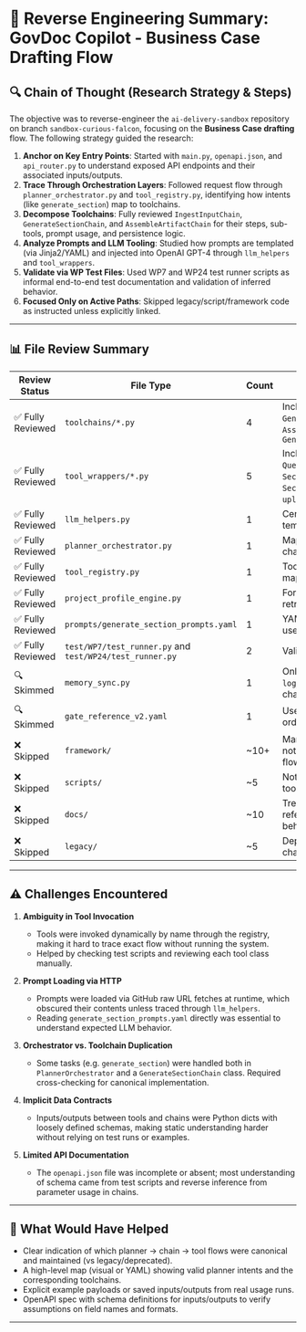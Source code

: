 
# 🧠 Reverse Engineering Summary: GovDoc Copilot - Business Case Drafting Flow

## 🔍 Chain of Thought (Research Strategy & Steps)

The objective was to reverse-engineer the `ai-delivery-sandbox` repository on branch `sandbox-curious-falcon`, focusing on the **Business Case drafting** flow. The following strategy guided the research:

1. **Anchor on Key Entry Points**: Started with `main.py`, `openapi.json`, and `api_router.py` to understand exposed API endpoints and their associated inputs/outputs.
2. **Trace Through Orchestration Layers**: Followed request flow through `planner_orchestrator.py` and `tool_registry.py`, identifying how intents (like `generate_section`) map to toolchains.
3. **Decompose Toolchains**: Fully reviewed `IngestInputChain`, `GenerateSectionChain`, and `AssembleArtifactChain` for their steps, sub-tools, prompt usage, and persistence logic.
4. **Analyze Prompts and LLM Tooling**: Studied how prompts are templated (via Jinja2/YAML) and injected into OpenAI GPT-4 through `llm_helpers` and `tool_wrappers`.
5. **Validate via WP Test Files**: Used WP7 and WP24 test runner scripts as informal end-to-end test documentation and validation of inferred behavior.
6. **Focused Only on Active Paths**: Skipped legacy/script/framework code as instructed unless explicitly linked.

---

## 📊 File Review Summary

| Review Status   | File Type              | Count | Notes |
|-----------------|------------------------|-------|-------|
| ✅ Fully Reviewed | `toolchains/*.py`       | 4     | Includes `IngestInputChain`, `GenerateSectionChain`, `AssembleArtifactChain`, `GenerateFullArtifactChain` |
| ✅ Fully Reviewed | `tool_wrappers/*.py`    | 5     | Includes `QueryPromptGenerator`, `SectionSynthesizer`, `SectionRefiner`, `uploadTextInput`, etc. |
| ✅ Fully Reviewed | `llm_helpers.py`        | 1     | Central for prompt templating and GPT calls |
| ✅ Fully Reviewed | `planner_orchestrator.py` | 1     | Maps high-level intent to chains |
| ✅ Fully Reviewed | `tool_registry.py`      | 1     | Tool name → class mapping |
| ✅ Fully Reviewed | `project_profile_engine.py` | 1  | For profile persistence and retrieval |
| ✅ Fully Reviewed | `prompts/generate_section_prompts.yaml` | 1 | YAML prompt template used in section generation |
| ✅ Fully Reviewed | `test/WP7/test_runner.py` and `test/WP24/test_runner.py` | 2 | Validated flow execution |
| 🔍 Skimmed       | `memory_sync.py`        | 1     | Only parts for `log_tool_usage` used in chains |
| 🔍 Skimmed       | `gate_reference_v2.yaml`| 1     | Used to identify section order and artifacts |
| ❌ Skipped       | `framework/`            | ~10+  | Marked as out of scope; not referenced in active flow |
| ❌ Skipped       | `scripts/`              | ~5    | Not referenced by planner, tools, or chains |
| ❌ Skipped       | `docs/`                 | ~10   | Treated as passive reference, not source of behavior |
| ❌ Skipped       | `legacy/`               | ~5    | Deprecated; no active chain or planner calls |

---

## ⚠️ Challenges Encountered

1. **Ambiguity in Tool Invocation**  
   - Tools were invoked dynamically by name through the registry, making it hard to trace exact flow without running the system.
   - Helped by checking test scripts and reviewing each tool class manually.

2. **Prompt Loading via HTTP**  
   - Prompts were loaded via GitHub raw URL fetches at runtime, which obscured their contents unless traced through `llm_helpers`.
   - Reading `generate_section_prompts.yaml` directly was essential to understand expected LLM behavior.

3. **Orchestrator vs. Toolchain Duplication**  
   - Some tasks (e.g. `generate_section`) were handled both in `PlannerOrchestrator` and a `GenerateSectionChain` class. Required cross-checking for canonical implementation.

4. **Implicit Data Contracts**  
   - Inputs/outputs between tools and chains were Python dicts with loosely defined schemas, making static understanding harder without relying on test runs or examples.

5. **Limited API Documentation**  
   - The `openapi.json` file was incomplete or absent; most understanding of schema came from test scripts and reverse inference from parameter usage in chains.

---

## 🙏 What Would Have Helped

- Clear indication of which planner → chain → tool flows were canonical and maintained (vs legacy/deprecated).
- A high-level map (visual or YAML) showing valid planner intents and the corresponding toolchains.
- Explicit example payloads or saved inputs/outputs from real usage runs.
- OpenAPI spec with schema definitions for inputs/outputs to verify assumptions on field names and formats.

---

